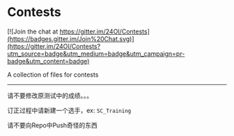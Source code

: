 # Contests

[![Join the chat at https://gitter.im/24OI/Contests](https://badges.gitter.im/Join%20Chat.svg)](https://gitter.im/24OI/Contests?utm_source=badge&utm_medium=badge&utm_campaign=pr-badge&utm_content=badge)

A collection of files for contests

----

请不要修改原测试中的成绩。。。

订正过程中请新建一个选手，ex: `SC_Training`

请不要向Repo中Push奇怪的东西
